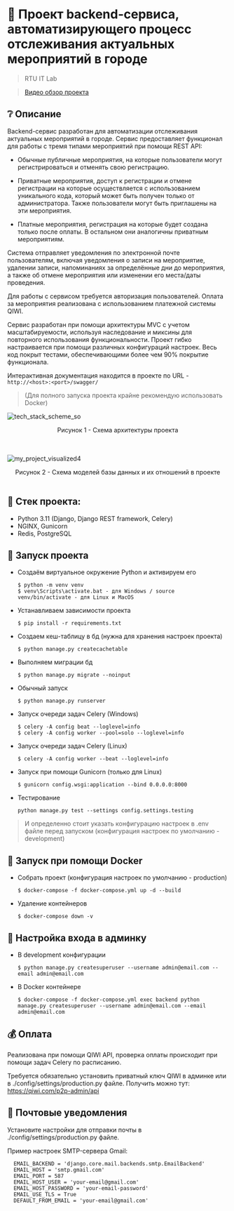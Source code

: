 # :poop: Проект backend-сервиса, автоматизирующего процесс отслеживания актуальных мероприятий в городе
> RTU IT Lab

> [Видео обзор проекта](https://youtu.be/FiMO7Amc_jU)

## :grey_question: Описание

Backend-сервис разработан для автоматизации отслеживания актуальных мероприятий в городе. Сервис предоставляет функционал для работы с тремя типами мероприятий при помощи REST API:

* Обычные публичные мероприятия, на которые пользователи могут регистрироваться и отменять свою регистрацию.

* Приватные мероприятия, доступ к регистрации и отмене регистрации на которые осуществляется с использованием уникального кода, который может быть получен только от администратора. Также пользователи могут быть приглашены на эти мероприятия.

* Платные мероприятия, регистрация на которые будет создана только после оплаты. В остальном они аналогичны приватным мероприятиям.

Система отправляет уведомления по электронной почте пользователям, включая уведомления о записи на мероприятие, удалении записи, напоминаниях за определённые дни до мероприятия, а также об отмене мероприятия или изменении его места/даты проведения.

Для работы с сервисом требуется авторизация пользователей. Оплата за мероприятия реализована с использованием платежной системы QIWI.

Cервис разработан при помощи архитектуры MVC с учетом масштабируемости, используя наследование и миксины для повторного использования функциональности. Проект гибко настраивается при помощи различных конфигураций настроек. Весь код покрыт тестами, обеспечивающими более чем 90% покрытие функционала.

Интерактивная документация находится в проекте по URL -  ``` http://<host>:<port>/swagger/ ```

> (Для полного запуска проекта крайне рекомендую использовать Docker)

![tech_stack_scheme_so](https://github.com/Re-Gelu/RTU-IT-Lab-Recruit-Project/assets/75813517/64257b69-a97c-4f4a-8f59-9865ebffb78f)
<div align='center'>Рисунок 1 - Схема архитектуры проекта</div>
<br><br>

![my_project_visualized4](https://github.com/Re-Gelu/RTU-IT-Lab-Recruit-Project/assets/75813517/f7ba20ac-4a7c-4960-9f37-965aa7a1744e)
<div align='center'>Рисунок 2 - Схема моделей базы данных и их отношений в проекте</div>
<br>

## :triangular_ruler: Стек проекта: 
- Python 3.11 (Django, Django REST framework, Celery)
- NGINX, Gunicorn
- Redis, PostgreSQL

## :wrench: Запуск проекта

- Создаём виртуальное окружение Python и активируем его

  ```
  $ python -m venv venv
  $ venv\Scripts\activate.bat - для Windows / source venv/bin/activate - для Linux и MacOS
  ```

- Устанавливаем зависимости проекта

  ```
  $ pip install -r requirements.txt
  ```
  
- Создаем кеш-таблицу в бд (нужна для хранения настроек проекта)

  ```
  $ python manage.py createcachetable
  ```

- Выполняем миграции бд

  ```
  $ python manage.py migrate --noinput
  ```
  
- Обычный запуск

  ```
  $ python manage.py runserver
  ```
- Запуск очереди задач Celery (Windows)

  ```
  $ celery -A config beat --loglevel=info
  $ celery -A config worker --pool=solo --loglevel=info
  ```

- Запуск очереди задач Celery (Linux)

  ```
  $ celery -A config worker --beat --loglevel=info
  ```

- Запуск при помощи Gunicorn (только для Linux)

  ```
  $ gunicorn config.wsgi:application --bind 0.0.0.0:8000
  ```
  
- Тестирование
  ```
  python manage.py test --settings config.settings.testing
  ```
  
> И определенно стоит указать конфигурацию настроек в .env файле перед запуском (конфигурация настроек по умолчанию - development)


## :whale: Запуск при помощи Docker

- Собрать проект (конфигурация настроек по умолчанию - production)
  ```
  $ docker-compose -f docker-compose.yml up -d --build
  ```

- Удаление контейнеров

  ```
  $ docker-compose down -v
  ```

## :closed_lock_with_key: Настройка входа в админку

- В development конфигурации

  ```
  $ python manage.py createsuperuser --username admin@email.com --email admin@email.com
  ```
  
- В Docker контейнере
  ```
  $ docker-compose -f docker-compose.yml exec backend python manage.py createsuperuser --username admin@email.com --email admin@email.com
  ```

## :moneybag: Оплата

Реализована при помощи QIWI API, проверка оплаты происходит при помощи задач Celery по расписанию.

Требуется обязательно установить приватный ключ QIWI в админке или в ./config/settings/production.py файлe.
Получить можно тут: https://qiwi.com/p2p-admin/api

## :love_letter: Почтовые уведомления 

Установите настройки для отправки почты в ./config/settings/production.py файле.

Пример настроек SMTP-сервера Gmail:
```
  EMAIL_BACKEND = 'django.core.mail.backends.smtp.EmailBackend'
  EMAIL_HOST = 'smtp.gmail.com'
  EMAIL_PORT = 587
  EMAIL_HOST_USER = 'your-email@gmail.com'
  EMAIL_HOST_PASSWORD = 'your-email-password'
  EMAIL_USE_TLS = True
  DEFAULT_FROM_EMAIL = 'your-email@gmail.com'
```
